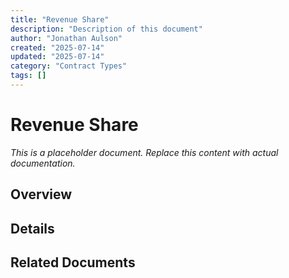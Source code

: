 ```yaml
---
title: "Revenue Share"
description: "Description of this document"
author: "Jonathan Aulson"
created: "2025-07-14"
updated: "2025-07-14"
category: "Contract Types"
tags: []
---
```


# Revenue Share

*This is a placeholder document. Replace this content with actual documentation.*

## Overview

## Details

## Related Documents

